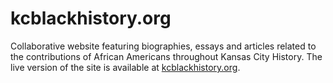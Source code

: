 # kcblackhistory.org
Collaborative website featuring biographies, essays and articles related to the contributions of African Americans throughout Kansas City History. The live version of the site is available at [kcblackhistory.org](http://kcblackhistory.org).
